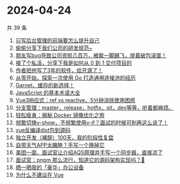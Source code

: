 # 2024-04-24

共 39 条

<!-- BEGIN JUEJIN -->
<!-- 最后更新时间 2024-04-24 04:01:10 +0800 -->
1. [只写后台管理的前端要怎么提升自己](https://juejin.cn/post/7360528073631318027)
1. [偷偷分享下我们公司的研发规范~](https://juejin.cn/post/7360486735798927396)
1. [朋友写bug导致公司资损几百万，被裁一脚踢飞，提着破包滚蛋！](https://juejin.cn/post/7359743113198157834)
1. [接了个私活，分享下我是如何从 0 到 1 交付项目的](https://juejin.cn/post/7359764922727333939)
1. [作者把他写了3年的软件，给开源了！](https://juejin.cn/post/7360583337511550986)
1. [从零开始，探索一次使用 Go 打造通用连接池的经历](https://juejin.cn/post/7359821944147230760)
1. [Garnet，缓存的新选择！](https://juejin.cn/post/7356044171244159002)
1. [ JavaScript 的基本术语大全](https://juejin.cn/post/7340531314884771878)
1. [Vue3响应式：ref vs reactive，5分钟消除使用困惑](https://juejin.cn/post/7353087285467873299)
1. [分支管理：master，release，hotfix，sit，dev等等，听着都麻烦。](https://juejin.cn/post/7352075703859150899)
1. [轻松瘦身：揭秘 Docker 镜像优化之旅](https://juejin.cn/post/7351662722906013736)
1. [频繁切换v-show，不频繁使用v-if？面试的时候可别再这么说了！](https://juejin.cn/post/7359541702049988623)
1. [vue反编译dist包到源码](https://juejin.cn/post/7359893196439207972)
1. [独立开发（裸辞）100天，我的阶段性复盘](https://juejin.cn/post/7360493040135651366)
1. [自带天气APP太臃肿？手写一个换掉它](https://juejin.cn/post/7351712561673076788)
1. [美团一面，面试官让介绍AQS原理并手写一个同步器，直接凉了](https://juejin.cn/post/7356055073585774643)
1. [面试官：pnpm 那么流行，知道它的源码架构实现吗？🤡](https://juejin.cn/post/7358336719165128756)
1. [晒一晒我的「豪华」办公设备](https://juejin.cn/post/7359893196438847524)
1. [为什么不建议在 Vue <style> 中使用 scoped?](https://juejin.cn/post/7360575576417894439)
1. [⚡聊天框 - 微信加载历史数据的效果原来这样实现的](https://juejin.cn/post/7337114587123335180)
1. [在Jetpack Compose中管理网络请求竟然如此简单！](https://juejin.cn/post/7353156196935434290)
1. [大龄程序员的2024年3月总结：鸿蒙，发起GDE申请，金石计划获奖，月榜，技术文章](https://juejin.cn/post/7352075765930459186)
1. [快跟上 ，和我一起入门计算机视觉](https://juejin.cn/post/7359796750989918260)
1. [不要盲目迷信rust，rust或许没有你想象中的那么快](https://juejin.cn/post/7359757993732734991)
1. [全网首发:探秘Flutter UI测试-Golden Test](https://juejin.cn/post/7347911786803789876)
1. [我一个测试仔，做了20多天开发的感受......](https://juejin.cn/post/7359821944148394024)
1. [dev_prokit 之字符串快速转颜色](https://juejin.cn/post/7358375367340343347)
1. [你知道git有多少命令吗?盘点那些你可能没见过但很有用的git命令](https://juejin.cn/post/7350501693090119691)
1. [Flutter大型项目架构：UI设计系统实现](https://juejin.cn/post/7359743113198600202)
1. [【效率小技巧】让alfred帮我启动所有项目，nice](https://juejin.cn/post/7358709354424860707)
1. [面试：性能优化表格和业务场景优化，你了解吗？](https://juejin.cn/post/7341408996597448723)
1. [门店：“电脑又双叒叕中病毒了”](https://juejin.cn/post/7359949249888403507)
1. [Shell脚本速通指南（比小米Su7还快）](https://juejin.cn/post/7352075755822596122)
1. [代码小妙招：用Java轻松获取List交集数据](https://juejin.cn/post/7346580626319015948)
1. [记录一次线上 GO 服务 oom 排查以及内存优化思路「附GO json库调研」](https://juejin.cn/post/7346102724498915378)
1. [不是Jenkins玩不起，而是脚本更有性价比，在1Panel中使用Node搭建前端自动化](https://juejin.cn/post/7355383157556215847)
1. [Pandas数据分析学习笔记](https://juejin.cn/post/7358649535381651496)
1. [# Go高性能编程-不要使用Map缓存大量数据](https://juejin.cn/post/7346524071183990803)
1. [揭秘Java Agent技术：解锁Java工具开发的新境界](https://juejin.cn/post/7351691676916596747)
<!-- END JUEJIN -->